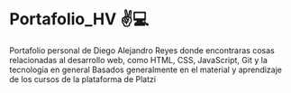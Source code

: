 # Portafolio_HV ✌💻 
Portafolio personal de Diego Alejandro Reyes donde encontraras cosas relacionadas al desarrollo web,  como HTML, CSS, JavaScript, Git y la tecnologia en general Basados generalmente en el material y aprendizaje de los cursos de la plataforma de Platzi
